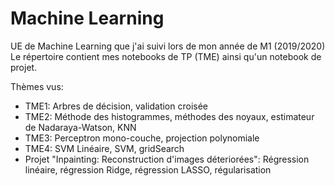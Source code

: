# Machine Learning

UE de Machine Learning que j'ai suivi lors de mon année de M1 (2019/2020)
Le répertoire contient mes notebooks de TP (TME) ainsi qu'un notebook de projet.

Thèmes vus:
- TME1: Arbres de décision, validation croisée
- TME2: Méthode des histogrammes, méthodes des noyaux, estimateur de Nadaraya-Watson, KNN
- TME3: Perceptron mono-couche, projection polynomiale
- TME4: SVM Linéaire, SVM, gridSearch
- Projet "Inpainting: Reconstruction d'images déteriorées": Régression linéaire, régression Ridge, régression LASSO, régularisation
